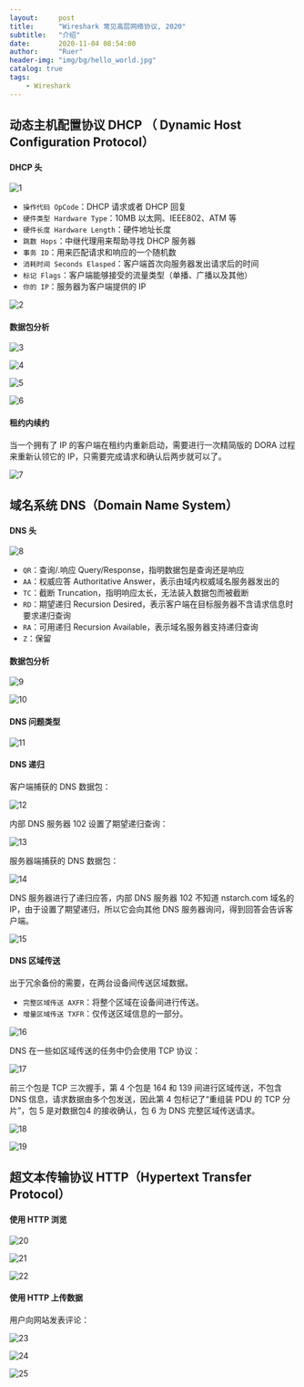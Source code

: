 ```yaml
---
layout:     post
title:      "Wireshark 常见高层网络协议, 2020"
subtitle:   "介绍"
date:       2020-11-04 08:54:00
author:     "Ruer"
header-img: "img/bg/hello_world.jpg"
catalog: true
tags:
    - Wireshark
---
```


## 动态主机配置协议 DHCP （ Dynamic Host Configuration Protocol）

#### DHCP 头

![1](/img/Wireshark/DHCP头.png)

* `操作代码 OpCode`：DHCP 请求或者 DHCP 回复
* `硬件类型 Hardware Type`：10MB 以太网、IEEE802、ATM 等
* `硬件长度 Hardware Length`：硬件地址长度
* `跳数 Hops`：中继代理用来帮助寻找 DHCP 服务器
* `事务 ID`：用来匹配请求和响应的一个随机数
* `消耗时间 Seconds Elasped`：客户端首次向服务器发出请求后的时间
* `标记 Flags`：客户端能够接受的流量类型（单播、广播以及其他）
* `你的 IP`：服务器为客户端提供的 IP

![2](/img/Wireshark/DHCP过程.png)

#### 数据包分析

![3](/img/Wireshark/DHCP数据包分析1.png)

![4](/img/Wireshark/DHCP数据包分析2.png)

![5](/img/Wireshark/DHCP数据包分析3.png)

![6](/img/Wireshark/DHCP数据包分析4.png)

#### 租约内续约

当一个拥有了 IP 的客户端在租约内重新启动，需要进行一次精简版的 DORA 过程来重新认领它的 IP，只需要完成请求和确认后两步就可以了。

![7](/img/Wireshark/DHCP消息类型.png)

## 域名系统 DNS（Domain Name System）

#### DNS 头

![8](/img/Wireshark/DNS头.png)

* `QR`：查询/.响应 Query/Response，指明数据包是查询还是响应
* `AA`：权威应答 Authoritative Answer，表示由域内权威域名服务器发出的
* `TC`：截断 Truncation，指明响应太长，无法装入数据包而被截断
* `RD`：期望递归 Recursion Desired，表示客户端在目标服务器不含请求信息时要求递归查询
* `RA`：可用递归 Recursion Available，表示域名服务器支持递归查询
* `Z`：保留

#### 数据包分析

![9](/img/Wireshark/DNS数据包分析1.png)

![10](/img/Wireshark/DNS数据包分析2.png)

#### DNS 问题类型

![11](/img/Wireshark/DNS问题类型.png)

#### DNS 递归

客户端捕获的 DNS 数据包：

![12](/img/Wireshark/客户端捕获DNS.png)

内部 DNS 服务器 102 设置了期望递归查询：

![13](/img/Wireshark/内部DNS.png)

服务器端捕获的 DNS 数据包：

![14](/img/Wireshark/服务器捕获DNS.png)

DNS 服务器进行了递归应答，内部 DNS 服务器 102 不知道 nstarch.com 域名的 IP，由于设置了期望递归，所以它会向其他 DNS 服务器询问，得到回答会告诉客户端。

![15](/img/Wireshark/DNS递归应答.png)

#### DNS 区域传送

出于冗余备份的需要，在两台设备间传送区域数据。

* `完整区域传送 AXFR`：将整个区域在设备间进行传送。
* `增量区域传送 TXFR`：仅传送区域信息的一部分。

![16](/img/Wireshark/DNS区域.png)

DNS 在一些如区域传送的任务中仍会使用 TCP 协议：

![17](/img/Wireshark/DNS使用TCP.png)

前三个包是 TCP 三次握手，第 4 个包是 164 和 139 间进行区域传送，不包含 DNS 信息，请求数据由多个包发送，因此第 4 包标记了“重组装 PDU 的 TCP 分片”，包 5 是对数据包4 的接收确认，包 6 为 DNS 完整区域传送请求。

![18](/img/Wireshark/DNS的TCP握手1.png)

![19](/img/Wireshark/DNS的TCP握手2.png)

## 超文本传输协议 HTTP（Hypertext Transfer Protocol）

#### 使用 HTTP 浏览

![20](/img/Wireshark/HTTP浏览1.png)

![21](/img/Wireshark/HTTP浏览2.png)

![22](/img/Wireshark/HTTP浏览3.png)

#### 使用 HTTP 上传数据

用户向网站发表评论：

![23](/img/Wireshark/HTTP上传数据1.png)

![24](/img/Wireshark/HTTP上传数据2.png)

![25](/img/Wireshark/HTTP上传数据3.png)